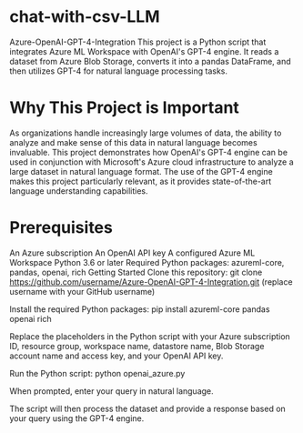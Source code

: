 # chat-with-csv-LLM
Azure-OpenAI-GPT-4-Integration
This project is a Python script that integrates Azure ML Workspace with OpenAI's GPT-4 engine. It reads a dataset from Azure Blob Storage, converts it into a pandas DataFrame, and then utilizes GPT-4 for natural language processing tasks.

# Why This Project is Important
As organizations handle increasingly large volumes of data, the ability to analyze and make sense of this data in natural language becomes invaluable. This project demonstrates how OpenAI's GPT-4 engine can be used in conjunction with Microsoft's Azure cloud infrastructure to analyze a large dataset in natural language format. The use of the GPT-4 engine makes this project particularly relevant, as it provides state-of-the-art language understanding capabilities.

# Prerequisites
An Azure subscription
An OpenAI API key
A configured Azure ML Workspace
Python 3.6 or later
Required Python packages: azureml-core, pandas, openai, rich
Getting Started
Clone this repository: git clone https://github.com/username/Azure-OpenAI-GPT-4-Integration.git (replace username with your GitHub username)

Install the required Python packages: pip install azureml-core pandas openai rich

Replace the placeholders in the Python script with your Azure subscription ID, resource group, workspace name, datastore name, Blob Storage account name and access key, and your OpenAI API key.

Run the Python script: python openai_azure.py

When prompted, enter your query in natural language.

The script will then process the dataset and provide a response based on your query using the GPT-4 engine.
